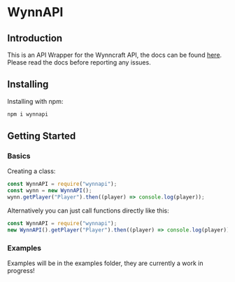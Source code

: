 # WynnAPI

## Introduction
This is an API Wrapper for the Wynncraft API, the docs can be found [here](https://docs.wynncraft.com). Please read the docs before reporting any issues.

## Installing
Installing with npm:
```bash
npm i wynnapi
```

## Getting Started

### Basics

Creating a class:
```js
const WynnAPI = require("wynnapi");
const wynn = new WynnAPI();
wynn.getPlayer("Player").then((player) => console.log(player));
```

Alternatively you can just call functions directly like this:
```js
const WynnAPI = require("wynnapi");
new WynnAPI().getPlayer("Player").then((player) => console.log(player));
```

### Examples
Examples will be in the examples folder, they are currently a work in progress!